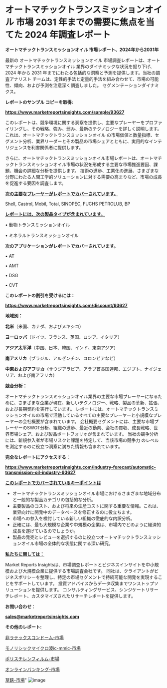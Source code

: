 # オートマチックトランスミッションオイル 市場 2031 年までの需要に焦点を当てた 2024 年調査レポート

<strong>オートマチックトランスミッションオイル 市場レポート、2024年から2031年</strong>

最新の オートマチックトランスミッションオイル 市場調査レポートは、オートマチックトランスミッションオイル 業界のダイナミックな状況を掘り下げ、2024 年から 2031 年までにわたる包括的な洞察と予測を提供します。当社の調査アナリスト チームは、定性的手法と定量的手法を組み合わせて、市場の可能性、傾向、および予測を注意深く調査しました。 セグメンテーションダイナミクス。



<strong>レポートのサンプル コピーを取得:</strong> <a href=https://www.marketreportsinsights.com/sample/93627>

<strong><u>https://www.marketreportsinsights.com/sample/93627</u></strong></a>

このレポートは、競争環境に関する洞察を提供し、主要なプレーヤーをプロファイリングし、その戦略、強み、弱み、最新のテクノロジーを詳しく説明します。 これは、オートマチックトランスミッションオイル の市場価値と数量指標、セグメント分析、業界リーダーとその製品の市場シェアとともに、実用的なインテリジェンスを利害関係者に提供します。

さらに、オートマチックトランスミッションオイル市場レポートは、オートマチックトランスミッションオイル市場の状況を形成する主要な市場推進要因、課題、機会の詳細な分析を提供します。 技術の進歩、工業化の進展、さまざまな分野にわたる人間工学的ソリューションに対する需要の高まりなど、市場の成長を促進する要因を調査します。



<strong><u>次の主要なプレーヤーがレポートでカバーされています。</u></strong>

Shell, Castrol, Mobil, Total, SINOPEC, FUCHS PETROLUB, BP



<strong><u><b>レポートには、次の製品タイプが含まれています。</b></u></strong>

• 動物トランスミッションオイル

• ミネラルトランスミッションオイル



<strong><b>次のアプリケーションがレポートでカバーされています。</b></strong>

• AT

• AMT

• DSG

• CVT



<strong><b>このレポートの割引を受けるには：</b></strong><a href=https://www.marketreportsinsights.com/discount/93627>

<strong><u>https://www.marketreportsinsights.com/discount/93627</u></strong></a>



<strong>地域別：</strong>



<strong>北米</strong>（米国、カナダ、およびメキシコ）



<strong>ヨーロッパ</strong>（ドイツ、フランス、英国、ロシア、イタリア）



<strong>アジア太平洋</strong>（中国、日本、韓国、インド、東南アジア）



<strong>南アメリカ</strong>（ブラジル、アルゼンチン、コロンビアなど）



<strong>中東およびアフリカ</strong>（サウジアラビア、アラブ首長国連邦、エジプト、ナイジェリア、および南アフリカ）



<strong>競合分析：</strong>

オートマチックトランスミッションオイル業界の主要な市場プレーヤーになるために、さまざまな企業が現在、新しいテクノロジー、戦略、製品の革新、拡張、および長期契約を実行しています。 レポートには、オートマチックトランスミッションオイルの市場で活動しているすべての主要なプレーヤーと小規模なプレーヤーの会社概要が含まれています。 会社概要セグメントには、主要な市場プレーヤーのSWOT分析、組織の進歩、最近の動向、会社の買収、成長戦略、世界市場シェア、および製品ポートフォリオが含まれています。 当社の競争分析には、新規参入者が市場リスクと課題を特定して、当該市場の競争力 のレベルを測定するのに役立つ洞察に満ちた情報も含まれています。



<strong>完全なレポートにアクセスする</strong>：

<a href=https://www.marketreportsinsights.com/industry-forecast/automatic-transmission-oil-industry-93627>

<strong><u>https://www.marketreportsinsights.com/industry-forecast/automatic-transmission-oil-industry-93627</u></strong></a>



<strong><u><b>このレポートでカバーされているキーポイントは</b></u></strong>
<ul>
  <li>オートマチックトランスミッションオイル市場におけるさまざまな地域分布と一般的な製品カテゴリの包括的な分析。</li>
  <li>主要製品のコスト、および将来の生産コストに関する重要な情報。これは、業界向けに開発中のデータベースを修正するのに役立ちます。</li>
  <li>市場への参入を検討している新しい組織の徹底的な内訳分析。</li>
  <li>正確には、最も大規模な企業や中規模の企業は、市場内でどのように経済的成長を遂げているのでしょうか。</li>
  <li>製品の発売とレビューを選択するのに役立つオートマチックトランスミッションオイル市場の全体的な状態に関する深い研究。</li>
</ul>


<strong><u><b>私たちに関しては：</b></u></strong>

Market Reports Insightsは、市場調査レポートとビジネスインサイトを中小規模および大規模企業に提供する市場調査会社です。 同社は、クライアントがビジネスポリシーを整理し、特定の市場セグメントで持続可能な開発を実現することをサポートしています。 投資アドバイスからデータ収集までワンストップソリューションを提供します。 コンサルティングサービス、シンジケートリサーチレポート、カスタマイズされたリサーチレポートを提供します。



<strong><b>お問い合わせ</b></strong>：

<a href=mailto:sales@marketreportsinsights.com>

<strong><u>sales@marketreportsinsights.com</u></strong></a>



<strong>その他のレポート:</strong>

<a href=https://www.linkedin.com/pulse/非ラテックスコンドーム-市場-2023-競争分析と事業成長-2030-trend-titans-360-analysis-k1zof/>非ラテックスコンドーム-市場</a>

<a href=https://www.linkedin.com/pulse/モノリシックマイクロ波ic-mmic-市場-2023-収益と成長ドライバー-q45nf/>モノリシックマイクロ波ic-mmic-市場</a>

<a href=https://www.linkedin.com/pulse/ポリスチレンフィルム-市場-2030-年までの需要に焦点を当てた-2023-年調査レポート-pr-news-hub-hpwkf/>ポリスチレンフィルム-市場</a>

<a href=https://www.linkedin.com/pulse/オンラインバンキング-市場-2023-総合分析と事業成長戦略-2030-ygtvf/>オンラインバンキング-市場</a>

<a href=https://www.linkedin.com/pulse/草鋏-市場-2030-年までの需要に焦点を当てた-2023-年調査レポート-7ceuf/>草鋏-市場</a>"
![image](https://github.com/gayatriri2/Market-Trends/assets/166717496/cec9a260-024d-45f4-9818-846c22e0369f)
